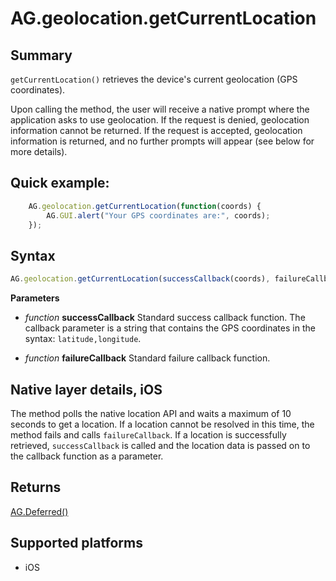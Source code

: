 # AG.geolocation.getCurrentLocation

## Summary
`getCurrentLocation()` retrieves the device's current geolocation (GPS coordinates). 

Upon calling the method, the user will receive a native prompt where the application asks to use geolocation. If the request is denied, geolocation information cannot be returned. If the request is accepted, geolocation information is returned, and no further prompts will appear (see below for more details).

## Quick example:
```javascript
	AG.geolocation.getCurrentLocation(function(coords) {
  		AG.GUI.alert("Your GPS coordinates are:", coords);
	});
```

## Syntax
```javascript
AG.geolocation.getCurrentLocation(successCallback(coords), failureCallback)
```

**Parameters**

* *function* **successCallback**
 Standard success callback function. The callback parameter is a string that contains the GPS coordinates in the syntax: `latitude,longitude`.

* *function* **failureCallback**
 Standard failure callback function.

## Native layer details, iOS

The method polls the native location API and waits a maximum of 10 seconds to get a location. If a location cannot be resolved in this time, the method fails and calls `failureCallback`. If a location is successfully retrieved, `successCallback` is called and the location data is passed on to the callback function as a parameter.

## Returns 
[AG.Deferred()](../../Deferred/Deferred.md)

## Supported platforms
* iOS